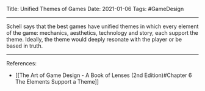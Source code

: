 Title: Unified Themes of Games
Date: 2021-01-06
Tags: #GameDesign

---

Schell says that the best games have unified themes in which every element of the game: mechanics, aesthetics, technology and story, each support the theme. Ideally, the theme would deeply resonate with the player or be based in truth.

---

References:
* [[The Art of Game Design - A Book of Lenses (2nd Edition)#Chapter 6 The Elements Support a Theme]]